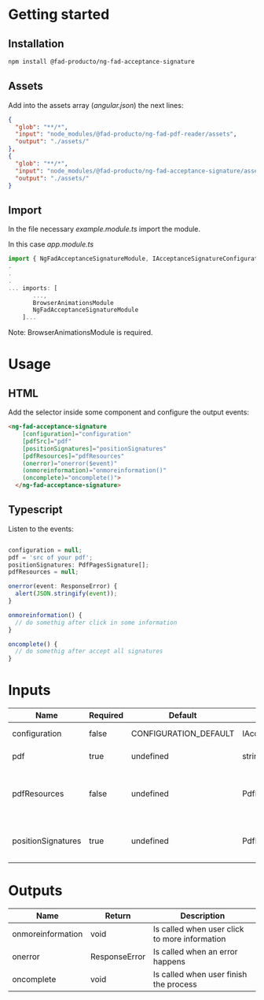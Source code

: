 # Getting started

## Installation

``` bash
npm install @fad-producto/ng-fad-acceptance-signature
```

## Assets
Add into the assets array (*angular.json*) the next lines:
``` json
{
  "glob": "**/*",
  "input": "node_modules/@fad-producto/ng-fad-pdf-reader/assets",
  "output": "./assets/"
},
{
  "glob": "**/*",
  "input": "node_modules/@fad-producto/ng-fad-acceptance-signature/assets",
  "output": "./assets/"
}
```

## Import

In the file necessary *example.module.ts* import the module.

In this case  *app.module.ts*

``` ts
import { NgFadAcceptanceSignatureModule, IAcceptanceSignatureConfiguration, ResponseError, PdfPagesSignature, CONFIGURATION_DEFAULT } from '@fad-producto/ng-fad-acceptance-signature';
.
.
.
... imports: [
       ...,
       BrowserAnimationsModule 
       NgFadAcceptanceSignatureModule
    ]...
```

Note: BrowserAnimationsModule is required.

# Usage

## HTML


Add the selector inside some component and configure the output events:


``` html
<ng-fad-acceptance-signature
    [configuration]="configuration"
    [pdfSrc]="pdf"
    [positionSignatures]="positionSignatures"
    [pdfResources]="pdfResources"
    (onerror)="onerror($event)"
    (onmoreinformation)="onmoreinformation()"
    (oncomplete)="oncomplete()">
  </ng-fad-acceptance-signature>
```

## Typescript 

Listen to the events:

``` ts

configuration = null;
pdf = 'src of your pdf';
positionSignatures: PdfPagesSignature[];
pdfResources = null;

onerror(event: ResponseError) {
  alert(JSON.stringify(event));
}

onmoreinformation() {
  // do somethig after click in some information
}

oncomplete() {
  // do somethig after accept all signatures
}
```



# Inputs


| Name                  | Required   | Default                 |  Type                             | Description                                            |
| ------------------    | ---------- | ----------------------- | --------------------------------- | ------------------------------------------------------ |
| configuration         |   false    |   CONFIGURATION_DEFAULT | IAcceptanceSignatureConfiguration | configuration of legends                               |
| pdf                   |   true     |   undefined             | string                            | source of your pdf                                     |
| pdfResources          |   false    |   undefined             | PdfResource[]                     | modify the paths and files for the pdfjs library files |
| positionSignatures    |   true     |   undefined             | PdfPagesSignature[]               | signature coordinates displayed in pdf                 |


# Outputs


| Name              | Return        | Description                                   |
| ----------------- | ------------- | --------------------------------------------- |
| onmoreinformation | void          | Is called when user click to more information |
| onerror           | ResponseError | Is called when an error happens               |
| oncomplete        | void          | Is called when user finish the process        |

